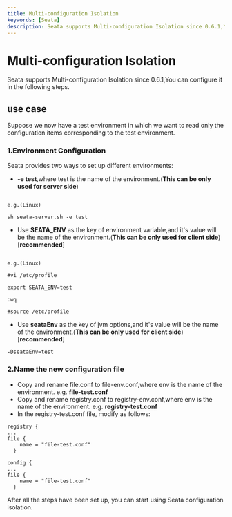 ```yaml
---
title: Multi-configuration Isolation
keywords: [Seata]
description: Seata supports Multi-configuration Isolation since 0.6.1,You can configure it in the following steps.
---
```


# Multi-configuration Isolation

Seata supports Multi-configuration Isolation since 0.6.1,You can configure it in the following steps.

## use case 

Suppose we now have a test environment in which we want to read only the configuration items corresponding to the test environment.

### 1.Environment Configuration 

Seata provides two ways to set up different environments:

- **-e test**,where test is the name of the environment.(**This can be only used for server side**)
```shell

e.g.(Linux)

sh seata-server.sh -e test
```
- Use **SEATA_ENV** as the key of environment variable,and it's value will be the name of the environment.(**This can be only used for client side**)[**recommended**]
```shell

e.g.(Linux)

#vi /etc/profile 

export SEATA_ENV=test

:wq

#source /etc/profile
```
- Use **seataEnv** as the key of jvm options,and it's value will be the name of the environment.(**This can be only used for client side**)[**recommended**]
```
-DseataEnv=test
```
### 2.Name the new configuration file

- Copy and rename file.conf to file-env.conf,where env is the name of the environment. e.g. **file-test.conf**
- Copy and rename registry.conf to registry-env.conf,where env is the name of the environment. e.g. **registry-test.conf**
- In the registry-test.conf file, modify as follows:
```shell
registry {
...
file {
    name = "file-test.conf"
  }

config {
...
file {
    name = "file-test.conf"
  }

```


After all the steps have been set up, you can start using Seata configuration isolation.